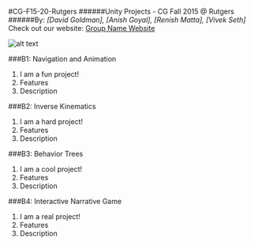#CG-F15-20-Rutgers
######Unity Projects - CG Fall 2015 @ Rutgers
######By: *[David Goldman], [Anish Goyal], [Renish Matta], [Vivek Seth]*
Check out our website: [Group Name Website](https://www.google.com "Google's Homepage!")

![alt text](teamLogo.png)

###B1: Navigation and Animation
1. I am a fun project!
2. Features
3. Description

###B2: Inverse Kinematics
1. I am a hard project!
2. Features
3. Description

###B3: Behavior Trees
1. I am a cool project!
2. Features
3. Description

###B4: Interactive Narrative Game
1. I am a real project!
2. Features
3. Description
